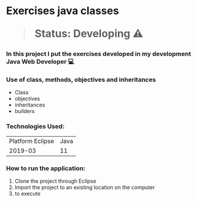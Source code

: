 <h1>Exercises java classes</1>

> Status: Developing ⚠️

### In this project I put the exercises developed in my development Java Web Developer 💻

### Use of class, methods, objectives and inheritances

+ Class
+ objectives
+ inheritances
+ builders

### Technologies Used:

<table>
  <tr>
    <td>Platform Eclipse</td>
    <td>Java</td>
  </tr>
  
   <tr>
    <td>2019-03</td>
    <td>11</td>
  </tr>
</table>

### How to run the application:

1) Clone the project through Eclipse
2) Import the project to an existing location on the computer
3) to execute

